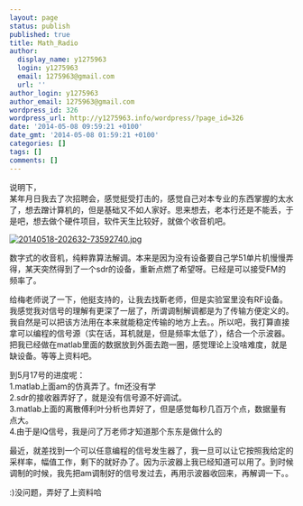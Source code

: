 ```yaml
---
layout: page
status: publish
published: true
title: Math_Radio
author:
  display_name: y1275963
  login: y1275963
  email: 1275963@gmail.com
  url: ''
author_login: y1275963
author_email: 1275963@gmail.com
wordpress_id: 326
wordpress_url: http://y1275963.info/wordpress/?page_id=326
date: '2014-05-08 09:59:21 +0100'
date_gmt: '2014-05-08 01:59:21 +0100'
categories: []
tags: []
comments: []
---
```

<p>说明下，<br />
某年月日我去了次招聘会，感觉挺受打击的，感觉自己对本专业的东西掌握的太水了，想去蹭计算机的，但是基础又不如人家好。思来想去，老本行还是不能丢，于是吧，想去做个硬件项目，软件天生比较好，就做个收音机吧。</p>
<p><a href="http://googledrive.com/host/0B6Io4fF4zXvDTnBFeXRBM0Vja3c/images/2014/05/20140518-202632-73592740.jpg"><img src="http://googledrive.com/host/0B6Io4fF4zXvDTnBFeXRBM0Vja3c/images/2014/05/20140518-202632-73592740.jpg" alt="20140518-202632-73592740.jpg" class="alignnone size-full" /></a></p>
<p>数字式的收音机，纯粹靠算法解调。本来是因为没有设备要自己学51单片机慢慢弄得，某天突然得到了一个sdr的设备，重新点燃了希望呀。已经是可以接受FM的频率了。</p>
<p>给梅老师说了一下，他挺支持的，让我去找靳老师，但是实验室里没有RF设备。我感觉我对信号的理解有更深了一层了，所谓调制解调都是为了传输方便定义的。我自然是可以把该方法用在本来就能稳定传输的地方上去。。所以吧，我打算直接拿可以编程的信号源（实在话，耳机就是，但是频率太低了），结合一个示波器。把我已经做在matlab里面的数据放到外面去跑一圈，感觉理论上没啥难度，就是缺设备。等等上资料吧。</p>
<p>到5月17号的进度呢：<br />
1.matlab上面am的仿真弄了。fm还没有学<br />
2.sdr的接收器弄好了，就是没有信号源不好调试。<br />
3.matlab上面的离散傅利叶分析也弄好了，但是感觉每秒几百万个点，数据量有点大。<br />
4.由于是IQ信号，我是问了万老师才知道那个东东是做什么的</p>
<p>最近，就差找到一个可以任意编程的信号发生器了，我一旦可以让它按照我给定的采样率，幅值工作，剩下的就好办了。因为示波器上我已经知道可以用了。到时候调制的时候，我先把am调制好的信号发过去，再用示波器收回来，再解调一下。。</p>
<p>:)没问题，弄好了上资料哈</p>
